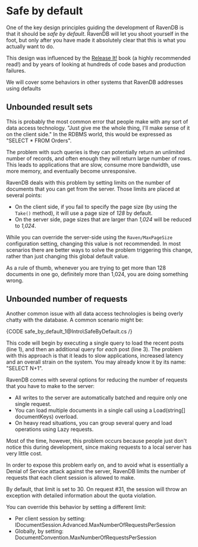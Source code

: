 # Safe by default

One of the key design principles guiding the development of RavenDB is that it should be *safe by default*. RavenDB will let you shoot yourself in the foot, but only after you have made it absolutely clear that this is what you actually want to do.

This design was influenced by the [Release It!](https://pragprog.com/titles/mnee2/release-it-second-edition/) book (a highly recommended read!) and by years of looking at hundreds of code bases and production failures.

We will cover some behaviors in other systems that RavenDB addresses using defaults

## Unbounded result sets

This is probably the most common error that people make with any sort of data access technology. "Just give me the whole thing, I'll make sense of it on the client side." In the RDBMS world, this would be expressed as "SELECT * FROM Orders".

The problem with such queries is they can potentially return an unlimited number of records, and often enough they will return large number of rows. This leads to applications that are slow, consume more bandwidth, use more memory, and eventually become unresponsive.

RavenDB deals with this problem by setting limits on the number of documents that you can get from the server. Those limits are placed at several points:

* On the client side, if you fail to specify the page size (by using the `Take()` method), it will use a page size of _128_ by default.
* On the server side, page sizes that are larger than _1,024_ will be reduced to _1,024_.

While you can override the server-side using the `Raven/MaxPageSize` configuration setting, changing this value is not recommended. In most scenarios there are better ways to solve the problem triggering this change, rather than just changing this global default value.

As a rule of thumb, whenever you are trying to get more than 128 documents in one go, definitely more than 1,024, you are doing something wrong.

## Unbounded number of requests

Another common issue with all data access technologies is being overly chatty with the database. A common scenario might be:

{CODE safe_by_default_1@Intro\SafeByDefault.cs /}

This code will begin by executing a single query to load the recent posts (line 1), and then an additional query for *each* post  (line 3). The problem with this approach is that it leads to slow applications, increased latency and an overall strain on the system. You may already know it by its name: "SELECT N+1".

RavenDB comes with several options for reducing the number of requests that you have to make to the server:

* All writes to the server are automatically batched and require only one single request.
* You can load multiple documents in a single call using a Load(string[] documentKeys) overload.
* On heavy read situations, you can group several query and load operations using Lazy requests.

Most of the time, however, this problem occurs because people just don't notice this during development, since making requests to a local server has very little cost.

In order to expose this problem early on, and to avoid what is essentially a Denial of Service attack against the server, RavenDB limits the number of requests that each client session is allowed to make.

By default, that limit is set to 30. On request #31, the session will throw an exception with detailed information about the quota violation.

You can override this behavior by setting a different limit:

* Per client session by setting: IDocumentSession.Advanced.MaxNumberOfRequestsPerSession
* Globally, by setting: DocumentConvention.MaxNumberOfRequestsPerSession